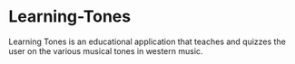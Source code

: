 # Learning-Tones
Learning Tones is an educational application that teaches and quizzes the user on the various musical tones in western music.
